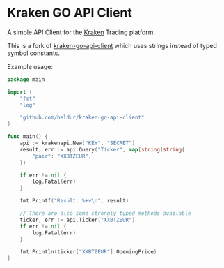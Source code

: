 Kraken GO API Client
====================

A simple API Client for the [Kraken](https://www.kraken.com/ "Kraken") Trading platform.

This is a fork of [kraken-go-api-client](https://github.com/beldur/kraken-go-api-client/) which uses strings instead of typed symbol constants.

Example usage:

```go
package main

import (
	"fmt"
	"log"

	"github.com/beldur/kraken-go-api-client"
)

func main() {
	api := krakenapi.New("KEY", "SECRET")
	result, err := api.Query("Ticker", map[string]string{
		"pair": "XXBTZEUR",
	})

	if err != nil {
		log.Fatal(err)
	}

	fmt.Printf("Result: %+v\n", result)

	// There are also some strongly typed methods available
	ticker, err := api.Ticker("XXBTZEUR")
	if err != nil {
		log.Fatal(err)
	}

	fmt.Println(ticker["XXBTZEUR"].OpeningPrice)
}
```

